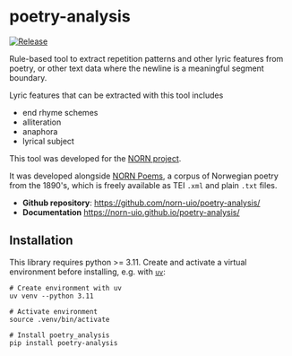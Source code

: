 # poetry-analysis

[![Release](https://img.shields.io/github/v/release/norn-uio/poetry-analysis)](https://img.shields.io/github/v/release/norn-uio/poetry-analysis)
<!--
[![Build status](https://img.shields.io/github/actions/workflow/status/norn-uio/poetry-analysis/main.yml?branch=main)](https://github.com/norn-uio/poetry-analysis/actions/workflows/main.yml?query=branch%3Amain)
[![codecov](https://codecov.io/gh/norn-uio/poetry-analysis/branch/main/graph/badge.svg)](https://codecov.io/gh/norn-uio/poetry-analysis)
[![License](https://img.shields.io/github/license/norn-uio/poetry-analysis)](https://img.shields.io/github/license/norn-uio/poetry-analysis)
-->

Rule-based tool to extract repetition patterns and other lyric features from poetry, or other text data where the newline is a meaningful segment boundary.

Lyric features that can be extracted with this tool includes

- end rhyme schemes
- alliteration
- anaphora
- lyrical subject

This tool was developed for the [NORN project](https://www.hf.uio.no/iln/english/research/projects/norn-norwegian-romantic-nationalisms/index.html).

It was developed alongside [NORN Poems](https://github.com/norn-uio/norn-poems), a corpus of Norwegian poetry from the 1890's, which is freely available as TEI `.xml` and plain `.txt` files.

- **Github repository**: <https://github.com/norn-uio/poetry-analysis/>
- **Documentation** <https://norn-uio.github.io/poetry-analysis/>

## Installation

This library requires python >= 3.11. Create and activate a virtual environment before installing, e.g. with [`uv`](https://docs.astral.sh/uv/):

```shell
# Create environment with uv
uv venv --python 3.11

# Activate environment
source .venv/bin/activate

# Install poetry_analysis
pip install poetry-analysis
```
